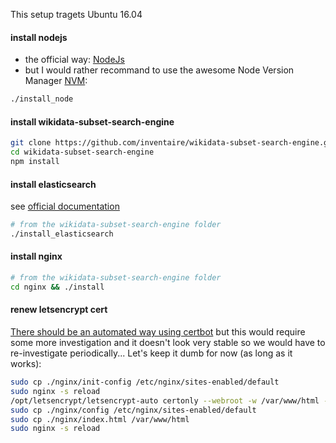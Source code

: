 This setup tragets Ubuntu 16.04

#### install nodejs
* the official way: [NodeJs](http://nodejs.org/)
* but I would rather recommand to use the awesome Node Version Manager [NVM](https://github.com/creationix/nvm):
```sh
./install_node
```

#### install wikidata-subset-search-engine
```sh
git clone https://github.com/inventaire/wikidata-subset-search-engine.git
cd wikidata-subset-search-engine
npm install
```

#### install elasticsearch
see [official documentation](https://www.elastic.co/guide/en/elasticsearch/reference/current/setup-repositories.html)
```sh
# from the wikidata-subset-search-engine folder
./install_elasticsearch
```

#### install nginx
```sh
# from the wikidata-subset-search-engine folder
cd nginx && ./install
```

#### renew letsencrypt cert
[There should be an automated way using certbot](http://letsencrypt.readthedocs.io/en/latest/using.html#renewal) but this would require some more investigation and it doesn't look very stable so we would have to re-investigate periodically... Let's keep it dumb for now (as long as it works):
```sh
sudo cp ./nginx/init-config /etc/nginx/sites-enabled/default
sudo nginx -s reload
/opt/letsencrypt/letsencrypt-auto certonly --webroot -w /var/www/html -d data.inventaire.io
sudo cp ./nginx/config /etc/nginx/sites-enabled/default
sudo cp ./nginx/index.html /var/www/html
sudo nginx -s reload
```
